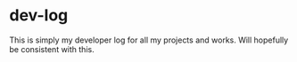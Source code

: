 # dev-log
This is simply my developer log for all my projects and works. Will hopefully be consistent with this.
